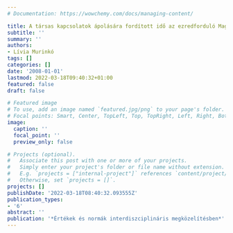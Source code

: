 ```yaml
---
# Documentation: https://wowchemy.com/docs/managing-content/

title: A társas kapcsolatok ápolására fordított idő az ezredforduló Magyarországán
subtitle: ''
summary: ''
authors:
- Lívia Murinkó
tags: []
categories: []
date: '2008-01-01'
lastmod: 2022-03-18T09:40:32+01:00
featured: false
draft: false

# Featured image
# To use, add an image named `featured.jpg/png` to your page's folder.
# Focal points: Smart, Center, TopLeft, Top, TopRight, Left, Right, BottomLeft, Bottom, BottomRight.
image:
  caption: ''
  focal_point: ''
  preview_only: false

# Projects (optional).
#   Associate this post with one or more of your projects.
#   Simply enter your project's folder or file name without extension.
#   E.g. `projects = ["internal-project"]` references `content/project/deep-learning/index.md`.
#   Otherwise, set `projects = []`.
projects: []
publishDate: '2022-03-18T08:40:32.093555Z'
publication_types:
- '6'
abstract: ''
publication: '*Értékek és normák interdiszciplináris megközelítésben*'
---
```

